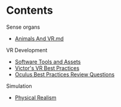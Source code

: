
# Contents

Sense organs
* [Animals And VR.md](./Animals-And-VR.md)

VR Development 
* [Software Tools and Assets](./Software-Tools-Assets.md)
* [Victor's VR Best Practices](./Victors-VR-Best-Practices.md)
* [Oculus Best Practices Review Questions](./Oculus-Best-Practices-Review-Questions.md)

Simulation
* [Physical Realism](./Physical-Realism.md)
